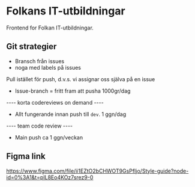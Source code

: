 # Folkans IT-utbildningar

Frontend for Folkan IT-utbildningar.

## Git strategier

- Bransch från issues
- noga med labels på issues

Pull istället för push, d.v.s. vi assignar oss själva på en issue

- Issue-branch = fritt fram att pusha 1000gr/dag

---- korta codereviews on demand ----

- Allt fungerande innan push till `dev`. 1 ggn/dag

---- team code review ----

- Main push ca 1 ggn/veckan

## Figma link

https://www.figma.com/file/ii1EZtO2bCHWOT9GsPfIjo/Style-guide?node-id=0%3A1&t=pIL8Eo4KOz7srez9-0
